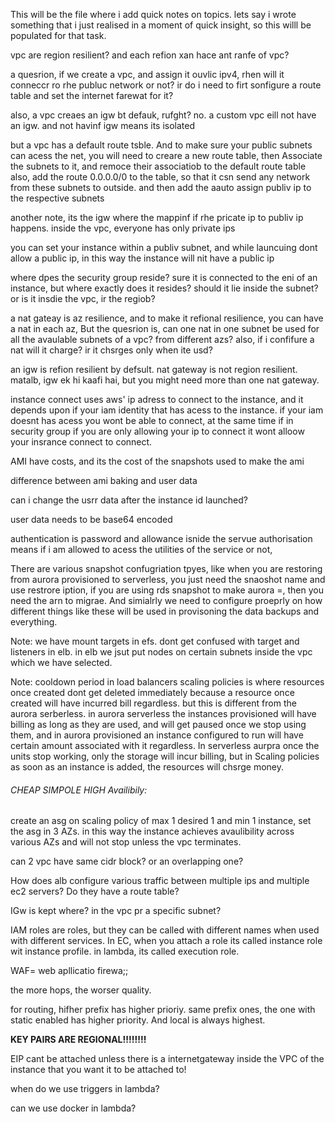 This will be the file where i add quick notes on topics. lets say i wrote something that i just realised in a moment of quick insight, so this willl be populated for that task.


vpc are region resilient?
and each refion xan hace ant ranfe  of vpc?


a quesrion, if we create a vpc, and assign it ouvlic ipv4, rhen will it conneccr ro rhe publuc network or not?
ir do i need to firt sonfigure a route table and set the internet farewat for it?

also, a vpc creaes an igw bt defauk, rufght?
no.
a custom vpc eill not have an igw.
and not havinf igw means its isolated

but a vpc has a default route tsble.
And to make sure your public subnets can acess the net, you will need to creare a new route table, then Associate the subnets to it, and remoce their associatiob to the default route table
also, add the route 0.0.0.0/0 to the table, so that it csn send any network from these subnets to outside.
and then add the aauto assign publiv ip to the respective subnets

another note, its the igw where the mappinf if rhe pricate ip to publiv ip happens. inside the vpc, everyone has only private ips


you can set your instance within a publiv subnet, and while launcuing dont allow a public ip, in this way the instance will nit have a public ip


where dpes the security group reside? sure it is connected to the eni of an instance, but where exactly does it resides?
should it lie inside the subnet? or is it insdie the vpc, ir the regiob?


a nat gateay is az resilience, and to make it refional resilience, you can have a nat in each az,
But the quesrion is, can one nat in one subnet be used for all the avaulable subnets of  a vpc? from different azs? also, if i confifure a nat will it charge? ir it chsrges only when ite usd?


an igw is refion resilient by defsult. nat gateway is not region resilient. matalb, igw ek hi kaafi hai, but you might need more than one nat gateway.


instance connect uses aws' ip adress to connect to the instance, and it depends upon if your iam identity that has acess to the instance. if your iam doesnt has acess you wont be able to connect, at the same time if in security group if you are only allowing your ip to connect it wont alloow your insrance connect to connect.


AMI have costs, and its the cost of the snapshots used to make the ami


difference between ami baking and user data

can i change the usrr data after the instance id launched?

user data needs to be base64 encoded


authentication is password and allowance isnide the servue
authorisation means if i am allowed to acess the utilities of the service or not,

There are various snapshot confugriation tpyes, like when you are restoring from aurora provisioned to serverless, you just need the snaoshot name and use restrore iption,
if you are using rds snapshot to make aurora =, then you need the arn to migrae.
And simialrly we need to configure proeprly on how different things like these will be used in provisoning the data backups and everything.



Note: we have mount targets in efs. dont get confused with target and listeners in elb. in elb we jsut put nodes on certain subnets inside the vpc which we have selected.

Note: cooldown period in load balancers scaling policies is where resources once created dont get deleted immediately because a resource once created will have incurred bill regardless. but this is different from the aurora serberless. in aurora serverless the instances provisioned will have billing as long as they are used, and will get paused once we stop using them, and in aurora provisioned an instance configured to run will have certain amount associated with it regardless. In serverless aurpra once the units stop working, only the storage will incur billing, but in Scaling policies as soon as an instance is added, the resources will chsrge money.


###### CHEAP SIMPOLE HIGH Availibily:
create an asg on scaling policy of max 1 desired 1 and min 1 instance, set the asg in 3 AZs. in this way the instance achieves avaulibility across various AZs and will not stop unless the vpc terminates.


can 2 vpc have same cidr block? or an overlapping one?

How does alb configure various traffic between multiple ips and multiple ec2 servers?
Do they have a route table?


IGw is kept where? in the vpc pr a specific subnet?

IAM roles are roles, but they can be called with different names when used with different services.
In EC, when you attach a role its called instance role wit instance profile.
in lambda, its called execution role.

WAF= web apllicatio firewa;;

the more hops, the worser quality.


for routing, hifher  prefix has higher prioriy.
same prefix ones, the one with static enabled has higher priority.
And local is always highest.


**KEY PAIRS ARE REGIONAL!!!!!!!!**

EIP cant be attached unless there is a internetgateway inside the VPC of the instance that you want it to be attached to!

when do we use triggers in lambda?


can we use docker in lambda?


